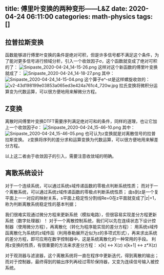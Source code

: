 title: 傅里叶变换的两种变形——L&amp;Z
date: 2020-04-24 06:11:00
categories: math-physics
tags: []
---
## 拉普拉斯变换 ##

函数能够进行傅里叶变换的条件是绝对可积，但是许多信号都不满足这个条件，为了能对更多信号进行频域分析，引入一个收敛因子σ，这个函数就变成了绝对可积的了：
![Snipaste_2020-04-24_14-15-26.png][1]
这样对这个新函数的傅里叶变换就成了：
![Snipaste_2020-04-24_14-18-27.png][2]
其中：
![Snipaste_2020-04-24_14-15-04.png][3]
这个算子e^-st是这样螺旋收敛的：
![v2-43d198199e03853a065ed3e424a761c4_720w.jpg][4]
拉氏变换将微积分运算变为代数运算，可以很方便地用来解微分方程。

## Z变换 ##

离散时间傅里叶变换DTFT需要序列满足绝对可和的条件，同样的道理，也让它加上一个收敛因子σ：
![Snipaste_2020-04-24_15-46-10.png][5]
其中：
![Snipaste_2020-04-24_15-46-05.png][6]
也可认为z变换就是对离散信号的拉普拉斯变换。
z变换将序列的差分求和运算变换为代数运算，可以很方便地用来解差分方程。


以上这二者由于收敛因子的引入，需要注意收敛域的明确。

## 离散系统设计 ##

对于一个连续系统，可以通过系统s域传递函数的零极点判断系统性质；
而对于一个离散系统，可以通过系统z域传递函数的零极点判断系统性质；
由s到z是一个复平面上一一对应的映射关系，s平面上稳定性分割线Re=0在z平面就变成了|z|=1，称为判断离散系统稳定性的基本判据；

我们很难实现通过微分方程来更新系统（模拟电路），但很容易实现差分方程更新系统（数字处理器）！
对于一个离散控制系统，我们可以先在连续状态下设计控制器（使用微分方程），再离散化（转化为程序能实现的差分方程）：
用系统s域传函离散化为系统的z域传函（利用泰勒展开近似为z的多项式形式），再来求出系统的差分方程，即可应用在数字控制器中，这是系统离散化的一种常用的手段。
利用z变换的性质，有很重要的方法来求差分方程：
x[k]   <->   X(z)
x[k+1] <-> z*X(z)

对于观测器与滤波器，这个离散系统将一直在程序中更新迭代，得到离散的输出；
而对于控制器，最终得到的输出序列再经过零阶保持器，又变为连续信号输入被控系统。


  [1]: http://www.starydy.xyz/usr/uploads/2020/04/2618287092.png
  [2]: http://www.starydy.xyz/usr/uploads/2020/04/880508434.png
  [3]: http://www.starydy.xyz/usr/uploads/2020/04/3285543330.png
  [4]: http://www.starydy.xyz/usr/uploads/2020/04/3074183323.jpg
  [5]: http://www.starydy.xyz/usr/uploads/2020/04/2449902183.png
  [6]: http://www.starydy.xyz/usr/uploads/2020/04/1621410449.png